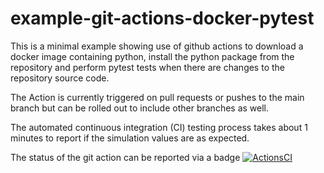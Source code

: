 # example-git-actions-docker-pytest

This is a minimal example showing use of github actions to download a docker image containing python, install the python package from the repository and perform pytest tests when there are changes to the repository source code.

The Action is currently triggered on pull requests or pushes to the main branch but can be rolled out to include other branches as well.

The automated continuous integration (CI) testing process takes about 1 minutes to report if the simulation values are as expected.

The status of the git action can be reported via a badge [![ActionsCI](https://github.com/shimwell/example-git-actions-docker-pytest/workflows/CI/badge.svg)](https://github.com/Shimwell/example-git-actions-docker-pytest/actions?query=workflow%3ACI)
